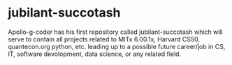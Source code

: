 # jubilant-succotash
Apollo-g-coder has his first repository called jubilant-succotash which will serve to contain all projects related to MITx 6.00.1x, Harvard CS50, quantecon.org python, etc. leading up to a possible future career/job in CS, IT, software devolopment, data science, or any related field.
